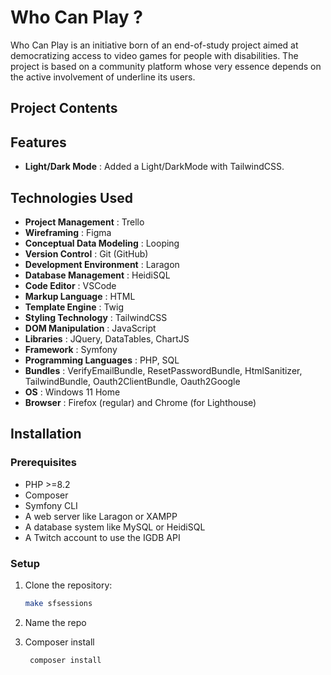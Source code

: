 # Who Can Play ?

Who Can Play is an initiative born of an end-of-study project aimed at democratizing access to video games for people with disabilities. The project is based on a community platform whose very essence depends on the active involvement of underline its users.

## Project Contents

## Features

- **Light/Dark Mode** : Added a Light/DarkMode with TailwindCSS.

## Technologies Used

- **Project Management** : Trello
- **Wireframing** : Figma
- **Conceptual Data Modeling** : Looping
- **Version Control** : Git (GitHub)
- **Development Environment** : Laragon
- **Database Management** : HeidiSQL
- **Code Editor** : VSCode
- **Markup Language** : HTML
- **Template Engine** : Twig
- **Styling Technology** : TailwindCSS
- **DOM Manipulation** : JavaScript
- **Libraries** : JQuery, DataTables, ChartJS
- **Framework** : Symfony
- **Programming Languages** : PHP, SQL
- **Bundles** : VerifyEmailBundle, ResetPasswordBundle, HtmlSanitizer, TailwindBundle, Oauth2ClientBundle, Oauth2Google
- **OS** : Windows 11 Home
- **Browser** : Firefox (regular) and Chrome (for Lighthouse)

## Installation

### Prerequisites

- PHP >=8.2
- Composer
- Symfony CLI
- A web server like Laragon or XAMPP
- A database system like MySQL or HeidiSQL
- A Twitch account to use the IGDB API

### Setup

1. Clone the repository:

    ```bash
    make sfsessions
    ```

2. Name the repo

3. Composer install
   
   ```bash
    composer install
    ```